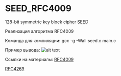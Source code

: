 # SEED_RFC4009
128-bit symmetric key block cipher SEED

Реализация алгоритма RFC4009

Команда для компиляции:
gcc -g -Wall seed.c main.c

Пример вывода:
![alt text](https://github.com/FDolotov/SEED_RFC4009/tree/main/src/image.png)

Ссылки на материалы:
[RFC4009](https://tools.ietf.org/html/rfc4009)

[RFC4269](https://tools.ietf.org/html/rfc4269)
